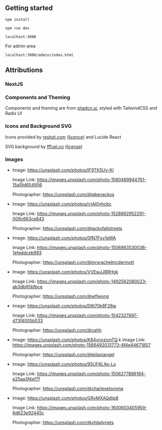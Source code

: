 ## Getting started

```
npm install
```

```
npm run dev
```

```
localhost:3000
```

For admin area

```
localhost:3000/admin/index.html
```

## Attributions

### NextJS

### Components and Theming

Components and theming are from [shadcn.ui](https://ui.shadcn.com/), styled with TailwindCSS and Radix UI

### Icons and Background SVG

Icons provided by [reshot.com](reshot.com) ([licence](https://www.reshot.com/license/)) and Lucide React

SVG background by [fffuel.co](https://fffuel.co/) ([license](https://fffuel.co/license/))

### Images

- Image: https://unsplash.com/photos/IF9TK5Uy-KI

  Image Link: https://images.unsplash.com/photo-1580489944761-15a19d654956

  Photographer: https://unsplash.com/@jakenackos

- Image: https://unsplash.com/photos/rriAI0nhcbc

  Image Link: https://images.unsplash.com/photo-1528892952291-009c663ce843

  Photographer: https://unsplash.com/@jackofallstreets

- Image: https://unsplash.com/photos/0fN7Fxv1eWA

  Image Link: https://images.unsplash.com/photo-1506863530036-1efeddceb993

  Photographer: https://unsplash.com/@mrsrachelmcdermott

- Image: https://unsplash.com/photos/VVEwJJRRHgk

  Image Link: https://images.unsplash.com/photo-1492562080023-ab3db95bfbce

  Photographer: https://unsplash.com/@wflwong

- Image: https://unsplash.com/photos/D6t70k8F28w

  Image Link: https://images.unsplash.com/photo-1542327897-d73f4005b533

  Photographer: https://unsplash.com/@cahh

- Image: https://unsplash.com/photos/K84vnnzxmTQ
  k
  Image Link: https://images.unsplash.com/photo-1566492031773-4f4e44671857

  Photographer: https://unsplash.com/@leilaniangel

- Image: https://unsplash.com/photos/95UF6LXe-Lo

  Image Link: https://images.unsplash.com/photo-1506277886164-e25aa3f4ef7f

  Photographer: https://unsplash.com/@charlesetoroma

- Image: https://unsplash.com/photos/GRyMXAQdtp8

  Image Link: https://images.unsplash.com/photo-1600603405959-6d623e92445c

  Photographer: https://unsplash.com/@vhladynets
